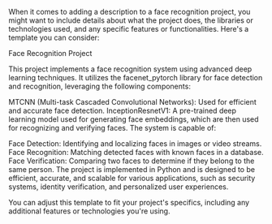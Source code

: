 When it comes to adding a description to a face recognition project, you might want to include details about what the project does, the libraries or technologies used, and any specific features or functionalities. Here's a template you can consider:

Face Recognition Project

This project implements a face recognition system using advanced deep learning techniques. It utilizes the facenet_pytorch library for face detection and recognition, leveraging the following components:

MTCNN (Multi-task Cascaded Convolutional Networks): Used for efficient and accurate face detection.
InceptionResnetV1: A pre-trained deep learning model used for generating face embeddings, which are then used for recognizing and verifying faces.
The system is capable of:

Face Detection: Identifying and localizing faces in images or video streams.
Face Recognition: Matching detected faces with known faces in a database.
Face Verification: Comparing two faces to determine if they belong to the same person.
The project is implemented in Python and is designed to be efficient, accurate, and scalable for various applications, such as security systems, identity verification, and personalized user experiences.

You can adjust this template to fit your project's specifics, including any additional features or technologies you're using.







